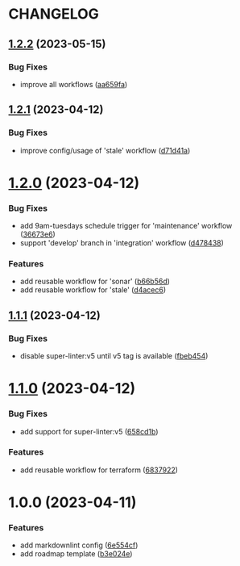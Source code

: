 # CHANGELOG

## [1.2.2](https://github.com/seantrane/engineering/compare/v1.2.1...v1.2.2) (2023-05-15)


### Bug Fixes

* improve all workflows ([aa659fa](https://github.com/seantrane/engineering/commit/aa659fa1c5403cc43056597ccf5a116d2d1ae120))

## [1.2.1](https://github.com/seantrane/engineering/compare/v1.2.0...v1.2.1) (2023-04-12)


### Bug Fixes

* improve config/usage of 'stale' workflow ([d71d41a](https://github.com/seantrane/engineering/commit/d71d41a3460cc2f725ca61c2eb0d267f62c8bdbd))

# [1.2.0](https://github.com/seantrane/engineering/compare/v1.1.1...v1.2.0) (2023-04-12)


### Bug Fixes

* add 9am-tuesdays schedule trigger for 'maintenance' workflow ([36673e6](https://github.com/seantrane/engineering/commit/36673e60976fec76b31359bf0792e41e5262e9ce))
* support 'develop' branch in 'integration' workflow ([d478438](https://github.com/seantrane/engineering/commit/d4784381ad45ead8d53a09eccd1648d2282511a9))


### Features

* add reusable workflow for 'sonar' ([b66b56d](https://github.com/seantrane/engineering/commit/b66b56dc23b282d84253b3612d047b795dbb0333))
* add reusable workflow for 'stale' ([d4acec6](https://github.com/seantrane/engineering/commit/d4acec66307af3267cc33fae2ccf4a187339d69e))

## [1.1.1](https://github.com/seantrane/engineering/compare/v1.1.0...v1.1.1) (2023-04-12)


### Bug Fixes

* disable super-linter:v5 until v5 tag is available ([fbeb454](https://github.com/seantrane/engineering/commit/fbeb4544746aa92ea128d6b4f67fb1a1e6567371))

# [1.1.0](https://github.com/seantrane/engineering/compare/v1.0.0...v1.1.0) (2023-04-12)


### Bug Fixes

* add support for super-linter:v5 ([658cd1b](https://github.com/seantrane/engineering/commit/658cd1bc945d0bcd6269ea82ff6e63143babfe9f))


### Features

* add reusable workflow for terraform ([6837922](https://github.com/seantrane/engineering/commit/6837922b62d8cdfc4c9ad597c6b4ee4b5b07df9c))

# 1.0.0 (2023-04-11)


### Features

* add markdownlint config ([6e554cf](https://github.com/seantrane/engineering/commit/6e554cf9f4f9fc2056a095782584972e426740d3))
* add roadmap template ([b3e024e](https://github.com/seantrane/engineering/commit/b3e024ea538583fa8a5cdb7be6196f96dbd6cf00))
